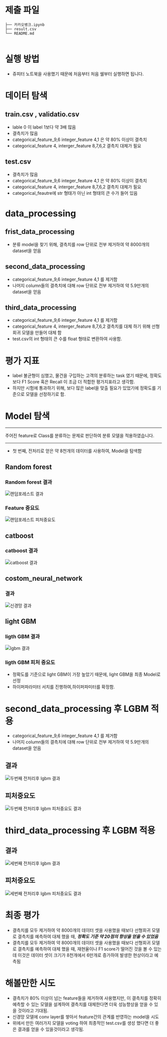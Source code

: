 # 제출 파일
```
├── 카카오뱅크.ipynb                                                                                        
├── result.csv                     
└── README.md                  
    
```

# 실행 방법
  * 쥬피터 노트북을 사용했기 때문에 처음부터 처음 쉘부터 실행하면 됩니다.
 
# 데이터 탐색
## train.csv , validatio.csv
- lable 0 이 label 1보다 약 3배 많음
- 결측치가 많음
- categorical_feature_9,6 integer_feature 4,1 은 약 80% 이상이 결측치
- categorical_feature 4, interger_feature 8,7,6,2 결측치 대체가 필요

## test.csv
- 결측치가 많음
- categorical_feature_9,6 integer_feature 4,1 은 약 80% 이상이 결측치
- categorical_feature 4, interger_feature 8,7,6,2 결측치 대체가 필요
- categorical_feautre에 str 형태가 아닌 int 형태의 큰 수가 들어 있음


# data_processing
## frist_data_processing
- 분류 model을 찾기 위해, 결측치를 row 단위로 전부 제거하여 약 8000개의 dataset을 얻음

## second_data_processing
- categorical_feature_9,6 integer_feature 4,1 를 제거함
- 나머지 column들의 결측치에 대해 row 단위로 전부 제거하여 약 5.9만개의 dataset을 얻음

## third_data_processing
- categorical_feature_9,6 integer_feature 4,1 를 제거함
- categorical_feature 4, interger_feature 8,7,6,2 결측치를 대체 하기 위해 선형 회귀 모델을 만들어 대체 함
- test.csv의 int 형태의 큰 수를 float 형태로 변환하여 사용함.


# 평가 지표
- label 불균형이 심했고, 물건을 구입하는 고객의 분류하는 task 였기 때문에, 정확도보다 F1 Score 혹은 Recall 이 조금 더
적합한 평가지표라고 생각함. 
- 하지만 시험에 통과하기 위해, 보다 많은 label을 맞출 필요가 있었기에 정확도를 기준으로 모델을 선정하기로 함.

# Model 탐색
***
  주어진 feature로 Class를 분류하는 문제로 판단하여 분류 모델을 적용하였습니다.
***
- 첫 번째, 전처리로 얻은 약 8천개의 데이터를 사용하여, Model을 탐색함

## Random forest

### Random forest 결과
![랜덤포레스트 결과](https://user-images.githubusercontent.com/59689327/149052683-87dfbe9a-f8f5-4dbc-b4fa-6749db7673b1.PNG)
### Feature 중요도
![랜덤포레스트 피처중요도](https://user-images.githubusercontent.com/59689327/149052685-133d26f7-0345-43d2-b951-8110756f1d9c.PNG)

## catboost

### catboost 결과
![catboost 결과](https://user-images.githubusercontent.com/59689327/149052669-74ac5f34-cfbd-4cc5-9b07-9d50c4b99842.PNG)

## costom_neural_network
### 결과
![신경망 결과](https://user-images.githubusercontent.com/59689327/149052665-250c08e0-8b11-4396-91dd-a09601aa6ee9.PNG)

## light GBM
### ligth GBM 결과
![lgbm 결과](https://user-images.githubusercontent.com/59689327/149052673-d8457619-5d5d-46e9-88ca-4d867d7e51ca.PNG)
### ligth GBM 피처 중요도


- 정확도를 기준으로 light GBM이 가장 높았기 때문에, light GBM을 최종 Model로 선정
- 하이퍼파라미터 서치를 진행하여,하이퍼파미터를 확정함.

# second_data_processing 후 LGBM 적용
- categorical_feature_9,6 integer_feature 4,1 를 제거함
- 나머지 column들의 결측치에 대해 row 단위로 전부 제거하여 약 5.9만개의 dataset을 얻음

## 결과
![두번째 전처리후 lgbm 결과](https://user-images.githubusercontent.com/59689327/149052679-9c7ec420-893d-4070-9562-135414088102.PNG)
## 피처중요도
![두번째 전처리후 lgbm 피처중요도 결과](https://user-images.githubusercontent.com/59689327/149052681-119fed55-e550-41da-b04c-2c5ed1e4aa34.PNG)

# third_data_processing 후 LGBM 적용

## 결과
![세번째 전처리후 lgbm 결과](https://user-images.githubusercontent.com/59689327/149052689-da99f849-c07e-4dc4-bceb-499c3ebe2158.PNG)
## 피처중요도
![세번째 전처리후 lgbm 피처중요도 결과](https://user-images.githubusercontent.com/59689327/149052691-6febe3a3-dd58-4869-8ce7-fe6622666a26.PNG)

# 최종 평가
- 결측치를 모두 제거하여 약 8000개의 데이터 셋을 사용했을 때보다 선형회귀 모델로 결측치를 예측하여 대체 했을 때,
***정확도 기준 약 20점의 향상을 얻을 수 있었음***
- 결측치를 모두 제거하여 약 8000개의 데이터 셋을 사용했을 때보다 선형회귀 모델로 결측치를 예측하여 대체 했을 때,
재현율이나 F1 score가 떨어진 것을 볼 수 있는데 이것은 데이터 셋이 크기가 8천개에서 6만개로 증가하여 발생한 현상이라고 예측됨

# 해볼만한 시도
- 결측치가 80% 이상이 넘는 feature들을 제거하여 사용했지만, 이 결측치를 정확히 예측할 수 있는 모델을 설계하여
결측치를 대체한다면 더욱 성능향상을 얻을 수 있을 것이라고 기대됨.
- 신경망 모델에 conv layer를 쌓아서 feature간의 관계를 반영하는 model을 시도
- 위에서 만든 여러가지 모델을 voting 하여 최종적인 test.csv를 생성 했다면 더 좋은 결과를 얻을 수 있을것이라고 생각됨.
